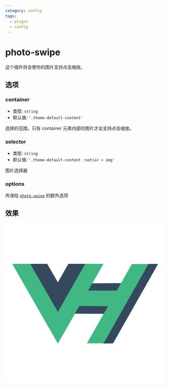 ```yaml
---
category: config
tags:
  - plugin
  - config
---
```


# photo-swipe <MyBadge text="v0.4.0+" />

这个插件将会使你的图片支持点击缩放。

## 选项

### container

- 类型: `string`
- 默认值: `'.theme-default-content'`

选择的范围，只有 container 元素内部的图片才会支持点击缩放。

### selector

- 类型: `string`
- 默认值: `'.theme-default-content :not(a) > img'`

图片选择器

### options

传递给 [`photo-swipe`](http://photoswipe.com/) 的额外选项

## 效果

![logo](/logo.svg)
